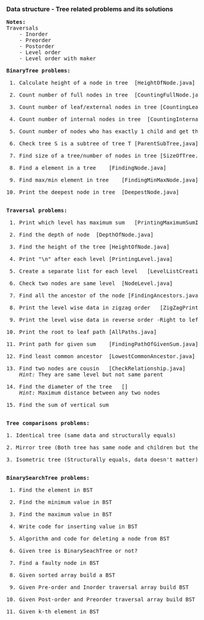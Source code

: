 <h3>Data structure - Tree related problems and its solutions</h3>

<pre>
<b>Notes:</b>
Traversals 
	- Inorder
	- Preorder
	- Postorder
	- Level order
	- Level order with maker

<b>BinaryTree problems:</b>

 1. Calculate height of a node in tree	[HeightOfNode.java]
 
 2. Count number of full nodes in tree	[CountingFullNode.java]
 
 3. Count number of leaf/external nodes in tree	[CountingLeafNode.java]
 
 4. Count number of internal nodes in tree	[CountingInternalNodes.java]
 
 5. Count number of nodes who has exactly 1 child and get those nodes	[CountNodeWithOneChild.java]
 
 6. Check tree S is a subtree of tree T	[ParentSubTree,java]
 
 7. Find size of a tree/number of nodes in tree	[SizeOfTree.java]
 
 8. Find a element in a tree	[FindingNode.java]
 
 9. Find max/min element in tree	[FindingMinMaxNode.java]
 
10. Print the deepest node in tree	[DeepestNode.java]


<b>Traversal problems:</b>

 1. Print which level has maximum sum	[PrintingMaximumSumInLevel.java]
 
 2. Find the depth of node	[DepthOfNode.java]
 
 3. Find the height of the tree	[HeightOfNode.java]
 
 4. Print "\n" after each level	[PrintingLevel.java]
 
 5. Create a separate list for each level	[LevelListCreation.java]
 
 6. Check two nodes are same level	[NodeLevel.java]
 
 7. Find all the ancestor of the node [FindingAncestors.java]
 
 8. Print the level wise data in zigzag order	[ZigZagPrinter.java]
 
 9. Print the level wise data in reverse order -Right to left level traversal	[LevelPrinter.java]
 
10. Print the root to leaf path	[AllPaths.java]

11. Print path for given sum	[FindingPathOfGivenSum.java]

12. Find least common ancestor	[LowestCommonAncestor.java]

13. Find two nodes are cousin	[CheckRelationship.java]
	<i>Hint:</i> They are same level but not same parent

14. Find the diameter of the tree	[]
	<i>Hint:</i> Maximum distance between any two nodes

15. Find the sum of vertical sum


<b>Tree comparisons problems:</b>

1. Identical tree (same data and structurally equals)

2. Mirror tree (Both tree has same node and children but the left exists on right side and right exists on left side)

3. Isometric tree (Structurally equals, data doesn't matter)


<b>BinarySearchTree problems:</b>

 1. Find the element in BST

 2. Find the minimum value in BST

 3. Find the maximum value in BST

 4. Write code for inserting value in BST
 
 5. Algorithm and code for deleting a node from BST

 6. Given tree is BinarySeachTree or not?
 
 7. Find a faulty node in BST
 
 8. Given sorted array build a BST
 
 9. Given Pre-order and Inorder traversal array build BST

10. Given Post-order and Preorder traversal array build BST

11. Given k-th element in BST 

</pre>

